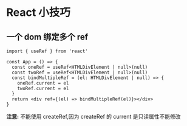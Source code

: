 # React 小技巧

## 一个 dom 绑定多个 ref

```tsx
import { useRef } from 'react'

const App = () => {
  const oneRef = useRef<HTMLDivElement | null>(null)
  const twoRef = useRef<HTMLDivElement | null>(null)
  const bindMultipleRef = (el: HTMLDivElement | null) => {
    oneRef.current = el
    twoRef.current = el
  }
  return <div ref={(el) => bindMultipleRef(el)}></div>
}
```

**注意:** 不能使用 createRef,因为 createRef 的 current 是只读属性不能修改
